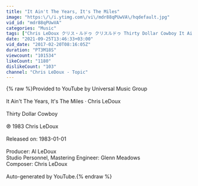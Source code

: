 ```yaml
---
title: "It Ain't The Years, It's The Miles"
image: "https:\/\/i.ytimg.com\/vi\/mdr88qPUwVA\/hqdefault.jpg"
vid_id: "mdr88qPUwVA"
categories: "Music"
tags: ["Chris LeDoux クリス・ルドゥ クリスルドゥ Thirty Dollar Cowboy It Ain't The Years","It's The Miles"]
date: "2021-09-25T13:46:33+03:00"
vid_date: "2017-02-20T08:16:05Z"
duration: "PT3M18S"
viewcount: "101534"
likeCount: "1180"
dislikeCount: "103"
channel: "Chris LeDoux - Topic"
---
```

{% raw %}Provided to YouTube by Universal Music Group<br /><br />It Ain't The Years, It's The Miles · Chris LeDoux<br /><br />Thirty Dollar Cowboy<br /><br />℗ 1983 Chris LeDoux<br /><br />Released on: 1983-01-01<br /><br />Producer: Al LeDoux<br />Studio  Personnel, Mastering  Engineer: Glenn Meadows<br />Composer: Chris LeDoux<br /><br />Auto-generated by YouTube.{% endraw %}
